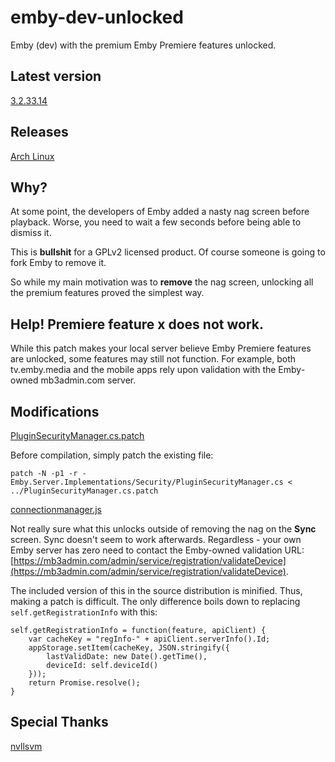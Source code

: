 # emby-dev-unlocked
Emby (dev) with the premium Emby Premiere features unlocked.

## Latest version
[3.2.33.14](https://github.com/nicolahinssen/emby-dev-unlocked/releases/tag/3.2.33.14)

## Releases

[Arch Linux](https://aur.archlinux.org/packages/emby-server-dev-unlocked/)

## Why?
At some point, the developers of Emby added a nasty nag screen before playback.
Worse, you need to wait a few seconds before being able to dismiss it.

This is **bullshit** for a GPLv2 licensed product. Of course someone is going to fork Emby to remove it.

So while my main motivation was to **remove** the nag screen, unlocking all the premium features proved the simplest way.

## Help! Premiere feature x does not work.
While this patch makes your local server believe Emby Premiere features are unlocked, some features may still not function.
For example, both tv.emby.media and the mobile apps rely upon validation with the Emby-owned mb3admin.com server.

## Modifications

[PluginSecurityManager.cs.patch](https://github.com/nicolahinssen/emby-dev-unlocked/blob/master/patches/PluginSecurityManager.cs.patch)

Before compilation, simply patch the existing file:
```
patch -N -p1 -r - Emby.Server.Implementations/Security/PluginSecurityManager.cs < ../PluginSecurityManager.cs.patch
```

[connectionmanager.js](https://github.com/nicolahinssen/emby-dev-unlocked/blob/master/replacements/connectionmanager.js)

Not really sure what this unlocks outside of removing the nag on the **Sync** screen.
Sync doesn't seem to work afterwards.
Regardless - your own Emby server has zero need to contact the Emby-owned validation URL: [https://mb3admin.com/admin/service/registration/validateDevice](https://mb3admin.com/admin/service/registration/validateDevice).

The included version of this in the source distribution is minified. Thus, making a patch is difficult.
The only difference boils down to replacing ``self.getRegistrationInfo`` with this:

```
self.getRegistrationInfo = function(feature, apiClient) {
    var cacheKey = "regInfo-" + apiClient.serverInfo().Id;
    appStorage.setItem(cacheKey, JSON.stringify({
        lastValidDate: new Date().getTime(),
        deviceId: self.deviceId()
    }));
    return Promise.resolve();
}
```

## Special Thanks
[nvllsvm](https://github.com/nvllsvm)
